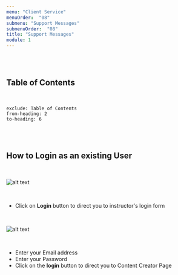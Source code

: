 ```yaml
---
menu: "Client Service"
menuOrder:  "08"
submenu: "Support Messages"
submenuOrder:  "08"
title: "Support Messages"
module: 1
---
```


<br />
<br />

## Table of Contents

<br />

```toc
exclude: Table of Contents
from-heading: 2
to-heading: 6
```

<br />
<br />


## How to Login as an existing User

<br />

  ![alt text](/images/ContentCreatorlogn.png "Title")

<br />

* Click on **Login** button to direct you to instructor's login form


<br />

  ![alt text](/images/Cplogin.png "Title")

<br />

* Enter your Email address
* Enter your Password
* Click on the **login** button to direct you to Content Creator Page




